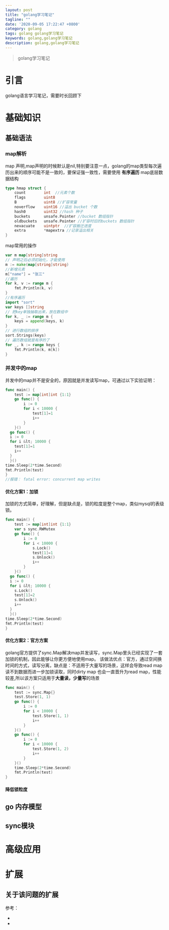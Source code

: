 ```yaml
---
layout: post
title: "golang学习笔记"
tagline: ""
date: '2020-09-05 17:22:47 +0800'
category: golang
tags: golang golang学习笔记
keywords: golang,golang学习笔记
description: golang,golang学习笔记
---
```

> golang学习笔记
# 引言
golang语言学习笔记，需要时长回顾下
<!-- more -->

# 基础知识
## 基础语法
### map解析
map 声明,map声明的时候默认是nil,特别要注意一点，golang的map类型每次遍历出来的顺序可能不是一致的，要保证强一致性，需要使用 **有序遍历**
map底层数据结构
```go
type hmap struct {
    count        int  //元素个数
    flags        uint8   
    B            uint8 //扩容常量
    noverflow    uint16 //溢出 bucket 个数
    hash0        uint32 //hash 种子
    buckets      unsafe.Pointer //bucket 数组指针
    oldbuckets   unsafe.Pointer //扩容时旧的buckets 数组指针
    nevacuate    uintptr  //扩容搬迁进度
    extra        *mapextra //记录溢出相关
}
```
map常用的操作
```go
var m map[string]string
// 声明之后必须初始化，才能使用
m := make(map[string]string)
//新增元素
m["name"] = "张三"
//遍历
for k, v := range m { 
    fmt.Println(k, v)
}
//有序遍历
import "sort"
var keys []string
// 把key单独抽取出来，放在数组中
for k, _ := range m {
    keys = append(keys, k)
}
// 进行数组的排序
sort.Strings(keys)
// 遍历数组就是有序的了
for _, k := range keys {
    fmt.Println(k, m[k])
}
```
### 并发中的map
并发中的map并不是安全的，原因就是并发读写map，可通过以下实验证明：
```go
func main() {
	test := map[int]int {1:1}
	go func() {
		i := 0
		for i < 10000 {
			test[1]=1
			i++
		}
	}()
  go func() {
  i := 0
  for i &lt; 10000 {
  	test[1]=1
  	i++
  }
  }()
time.Sleep(2*time.Second)
fmt.Println(test)
}
//报错： fatal error: concurrent map writes
```
#### 优化方案1：加锁
加锁的方式简单，好理解，但是缺点是，锁的粒度是整个map，类似mysql的表级锁。
```go
func main() {
	test := map[int]int {1:1}
	var s sync.RWMutex
	go func() {
		i := 0
		for i < 10000 {
			s.Lock()
			test[1]=1
			s.Unlock()
			i++
		}
	}()
  go func() {
  i := 0
  for i &lt; 10000 {
  	s.Lock()
  	test[1]=2
  	s.Unlock()
  	i++
  }
  }()
time.Sleep(2*time.Second)
fmt.Println(test)
}
```
#### 优化方案2：官方方案
golang官方提供了sync.Map解决map并发读写，sync.Map里头已经实现了一套加锁的机制，因此能够让你更方便地使用map。
该做法优点：官方，通过空间换时间的方式，读写分离，缺点是：不适用于大量写的场景，这样会导致read map 读不到数据而进一步加锁读取，同时dirty map 也会一直晋升为read map，性能较差,所以该方案只适用于**大量读，少量写**的场景

```go
func main() {
	test := sync.Map{}
	test.Store(1, 1)
	go func() {
		i := 0
		for i < 10000 {
			test.Store(1, 1)
			i++
		}
	}()
	go func() {
		i := 0
		for i < 10000 {
			test.Store(1, 2)
			i++
		}
	}()
	time.Sleep(2*time.Second)
	fmt.Println(test)
}
```

#### 降低锁粒度

## go 内存模型

## sync模块

# 高级应用


# 扩展
关于该问题的扩展
---
参考：
- []()
- []()
